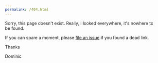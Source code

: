 ```yaml
---
permalink: /404.html
---
```

Sorry, this page doesn't exist. Really, I looked everywhere, it's nowhere to be found.

If you can spare a moment, please [file an issue](https://github.com/dcomtois/summarytools/issues) if you found a dead link.

Thanks

Dominic
